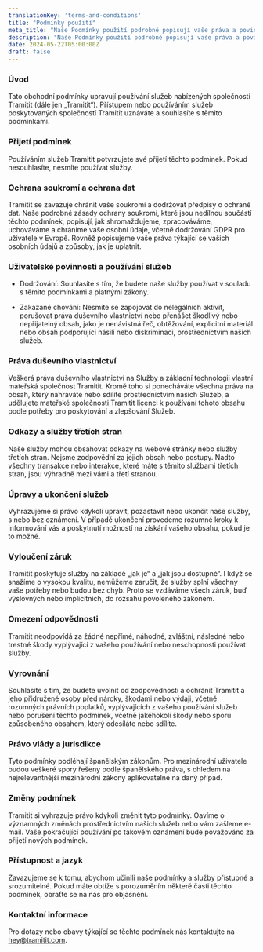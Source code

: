 ```yaml
---
translationKey: 'terms-and-conditions'
title: "Podmínky použití"
meta_title: "Naše Podmínky použití podrobně popisují vaše práva a povinnosti při využívání škály služeb společnosti Tramitit."
description: "Naše Podmínky použití podrobně popisují vaše práva a povinnosti při využívání škály služeb společnosti Tramitit."
date: 2024-05-22T05:00:00Z
draft: false
---
```


### Úvod

Tato obchodní podmínky upravují používání služeb nabízených společností Tramitit (dále jen „Tramitit“). Přístupem nebo používáním služeb poskytovaných společností Tramitit uznáváte a souhlasíte s těmito podmínkami.

### Přijetí podmínek

Používáním služeb Tramitit potvrzujete své přijetí těchto podmínek. Pokud nesouhlasíte, nesmíte používat služby.

### Ochrana soukromí a ochrana dat

Tramitit se zavazuje chránit vaše soukromí a dodržovat předpisy o ochraně dat. Naše podrobné zásady ochrany soukromí, které jsou nedílnou součástí těchto podmínek, popisují, jak shromažďujeme, zpracováváme, uchováváme a chráníme vaše osobní údaje, včetně dodržování GDPR pro uživatele v Evropě. Rovněž popisujeme vaše práva týkající se vašich osobních údajů a způsoby, jak je uplatnit.

### Uživatelské povinnosti a používání služeb

- Dodržování: Souhlasíte s tím, že budete naše služby používat v souladu s těmito podmínkami a platnými zákony.

- Zakázané chování: Nesmíte se zapojovat do nelegálních aktivit, porušovat práva duševního vlastnictví nebo přenášet škodlivý nebo nepřijatelný obsah, jako je nenávistná řeč, obtěžování, explicitní materiál nebo obsah podporující násilí nebo diskriminaci, prostřednictvím našich služeb.

### Práva duševního vlastnictví

Veškerá práva duševního vlastnictví na Služby a základní technologii vlastní mateřská společnost Tramitit. Kromě toho si ponecháváte všechna práva na obsah, který nahráváte nebo sdílíte prostřednictvím našich Služeb, a udělujete mateřské společnosti Tramitit licenci k používání tohoto obsahu podle potřeby pro poskytování a zlepšování Služeb.

### Odkazy a služby třetích stran

Naše služby mohou obsahovat odkazy na webové stránky nebo služby třetích stran. Nejsme zodpovědní za jejich obsah nebo postupy. Nadto všechny transakce nebo interakce, které máte s těmito službami třetích stran, jsou výhradně mezi vámi a třetí stranou.

### Úpravy a ukončení služeb

Vyhrazujeme si právo kdykoli upravit, pozastavit nebo ukončit naše služby, s nebo bez oznámení. V případě ukončení provedeme rozumné kroky k informování vás a poskytnutí možností na získání vašeho obsahu, pokud je to možné.

### Vyloučení záruk

Tramitit poskytuje služby na základě „jak je“ a „jak jsou dostupné“. I když se snažíme o vysokou kvalitu, nemůžeme zaručit, že služby splní všechny vaše potřeby nebo budou bez chyb. Proto se vzdáváme všech záruk, buď výslovných nebo implicitních, do rozsahu povoleného zákonem.

### Omezení odpovědnosti

Tramitit neodpovídá za žádné nepřímé, náhodné, zvláštní, následné nebo trestné škody vyplývající z vašeho používání nebo neschopnosti používat služby.

### Vyrovnání

Souhlasíte s tím, že budete uvolnit od zodpovědnosti a ochránit Tramitit a jeho přidružené osoby před nároky, škodami nebo výdaji, včetně rozumných právních poplatků, vyplývajících z vašeho používání služeb nebo porušení těchto podmínek, včetně jakéhokoli škody nebo sporu způsobeného obsahem, který odesíláte nebo sdílíte.

### Právo vlády a jurisdikce

Tyto podmínky podléhají španělským zákonům. Pro mezinárodní uživatele budou veškeré spory řešeny podle španělského práva, s ohledem na nejrelevantnější mezinárodní zákony aplikovatelné na daný případ.

### Změny podmínek

Tramitit si vyhrazuje právo kdykoli změnit tyto podmínky. Oavíme o významných změnách prostřednictvím našich služeb nebo vám zašleme e-mail. Vaše pokračující používání po takovém oznámení bude považováno za přijetí nových podmínek.

### Přístupnost a jazyk

Zavazujeme se k tomu, abychom učinili naše podmínky a služby přístupné a srozumitelné. Pokud máte obtíže s porozuměním některé části těchto podmínek, obraťte se na nás pro objasnění.

### Kontaktní informace

Pro dotazy nebo obavy týkající se těchto podmínek nás kontaktujte na hey@tramitit.com.